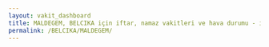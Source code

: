 ```yaml
---
layout: vakit_dashboard
title: MALDEGEM, BELCIKA için iftar, namaz vakitleri ve hava durumu - ilçe/eyalet seç
permalink: /BELCIKA/MALDEGEM/
---
```


<script type="text/javascript">
  var GLOBAL_COUNTRY = 'BELCIKA';
  var GLOBAL_CITY = 'MALDEGEM';
  var GLOBAL_STATE = '';
  var lat = 72;
  var lon = 21;
</script>
